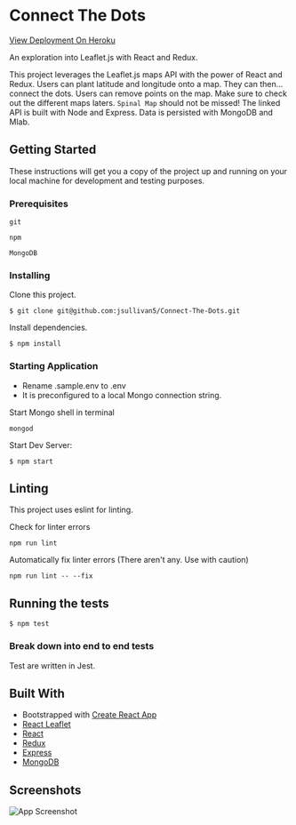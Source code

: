 # Connect The Dots

[View Deployment On Heroku](https://connect-the-dots-map.herokuapp.com/)

An exploration into Leaflet.js with React and Redux.

This project leverages the Leaflet.js maps API with the power of React and Redux.
Users can plant latitude and longitude onto a map.  They can then... connect the dots.
Users can remove points on the map.  Make sure to check out the different maps laters.
`Spinal Map` should not be missed!  The linked API is built with Node and Express.
Data is persisted with MongoDB and Mlab.

## Getting Started

These instructions will get you a copy of the project up and running on your local machine for development and testing purposes.

### Prerequisites

```
git
```

```
npm
```

```
MongoDB
```

### Installing

Clone this project.
```
$ git clone git@github.com:jsullivan5/Connect-The-Dots.git

```
Install dependencies.
```
$ npm install
```

### Starting Application

* Rename .sample.env to .env
* It is preconfigured to a local Mongo connection string.

Start Mongo shell in terminal
```
mongod
```

Start Dev Server:
```
$ npm start
```

## Linting

This project uses eslint for linting.

Check for linter errors
```
npm run lint
```

Automatically fix linter errors (There aren't any.  Use with caution)
```
npm run lint -- --fix
```

## Running the tests

```
$ npm test
```

### Break down into end to end tests

Test are written in Jest.

## Built With

* Bootstrapped with [Create React App](https://github.com/facebook/create-react-app)
* [React Leaflet](https://github.com/PaulLeCam/react-leaflet)
* [React](https://reactjs.org/)
* [Redux](https://redux.js.org/)
* [Express](https://expressjs.com/en/api.html)
* [MongoDB](https://docs.mongodb.com/)

## Screenshots

![App Screenshot](screenshot.png?raw=true "Spinal Map!")
